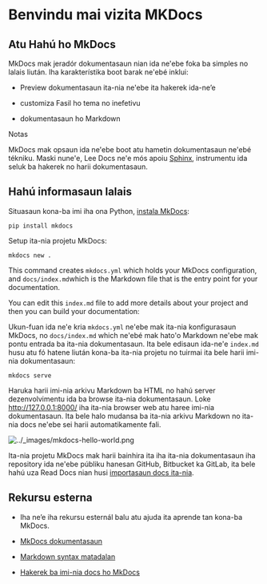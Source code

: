 # Benvindu mai vizita MKDocs

## Atu Hahú ho MkDocs

MkDocs mak jeradór dokumentasaun nian ida ne'ebe foka ba simples no lalais liután. Iha karakterístika boot barak ne'ebé inklui:

- Preview dokumentasaun ita-nia ne'ebe ita hakerek ida-neʼe

- customiza Fasil ho tema no inefetivu 
- dokumentasaun ho Markdown

Notas

MkDocs mak opsaun ida ne'ebe boot atu hametin dokumentasaun ne'ebé tékniku. Maski nune'e, Lee Docs ne'e mós apoiu [Sphinx](https://docs.readthedocs.io/en/stable/intro/getting-started-with-sphinx.html), instrumentu ida seluk ba hakerek no harii dokumentasaun.

## Hahú informasaun lalais

Situasaun kona-ba imi iha ona Python, [instala MkDocs](https://www.mkdocs.org/#installation):

```
pip install mkdocs
```

Setup ita-nia projetu MkDocs:

```
mkdocs new .
```

This command creates `mkdocs.yml` which holds your MkDocs configuration, and `docs/index.md`which is the Markdown file that is the entry point for your documentation.

You can edit this `index.md` file to add more details about your project and then you can build your documentation:

Ukun-fuan ida ne'e kria `mkdocs.yml` ne'ebe mak ita-nia konfigurasaun MkDocs, no `docs/index.md` which ne'ebé mak hato'o Markdown ne'ebe mak pontu entrada ba ita-nia dokumentasaun. Ita bele edisaun ida-ne'e `index.md` husu atu fó hatene liután kona-ba ita-nia projetu no tuirmai ita bele harii imi-nia dokumentasaun:

```
mkdocs serve
```
Haruka harii imi-nia arkivu Markdown ba HTML no hahú server dezenvolvimentu ida ba browse ita-nia dokumentasaun. Loke  <http://127.0.0.1:8000/> iha ita-nia browser web atu haree imi-nia dokumentasaun. Ita bele halo mudansa ba ita-nia arkivu Markdown no ita-nia docs ne'ebe sei harii automatikamente fali.

![../_images/mkdocs-hello-world.png](https://docs.readthedocs.io/en/stable/_images/mkdocs-hello-world.png)

Ita-nia projetu MkDocs mak harii bainhira ita iha ita-nia dokumentasaun iha repository ida ne'ebe públiku hanesan GitHub, Bitbucket ka GitLab, ita bele hahú uza Read Docs nian husi [importasaun docs ita-nia](https://docs.readthedocs.io/en/stable/intro/import-guide.html).

## Rekursu esterna

- Iha neʼe iha rekursu esternál balu atu ajuda ita aprende tan kona-ba MkDocs.

-  [MkDocs dokumentasaun](https://www.mkdocs.org/) 

- [Markdown syntax matadalan](http://daringfireball.net/projects/markdown/syntax) 

- [Hakerek ba imi-nia docs ho MkDocs](https://www.mkdocs.org/user-guide/writing-your-docs/)

  
